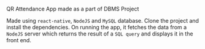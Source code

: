 QR Attendance App made as a part of DBMS Project

Made using `react-native`, `NodeJS` and `MySQL` database.
Clone the project and install the dependencies.
On running the app, it fetches the data from a `NodeJS` server which returns the result of a `SQL query` and displays it in the front end.
